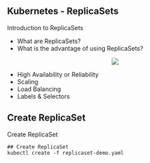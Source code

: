 ## Kubernetes - ReplicaSets
Introduction to ReplicaSets 
- What are ReplicaSets?
- What is the advantage of using ReplicaSets?

<p align="center">
    <img src="https://user-images.githubusercontent.com/34484660/253736877-549921cc-efe2-4579-9ab9-ffbe22775b18.png" />
</p>

- High Availability or Reliability
- Scaling
- Load Balancing
- Labels & Selectors

## Create ReplicaSet
Create ReplicaSet

```t
## Create ReplicaSet
kubectl create -f replicaset-demo.yaml
```